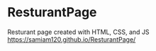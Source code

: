 # ResturantPage
Resturant page created with HTML, CSS, and JS
https://samiam120.github.io/ResturantPage/
